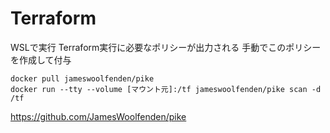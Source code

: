 # Terraform

WSLで実行
Terraform実行に必要なポリシーが出力される
手動でこのポリシーを作成して付与
```
docker pull jameswoolfenden/pike
docker run --tty --volume [マウント元]:/tf jameswoolfenden/pike scan -d /tf
```

https://github.com/JamesWoolfenden/pike